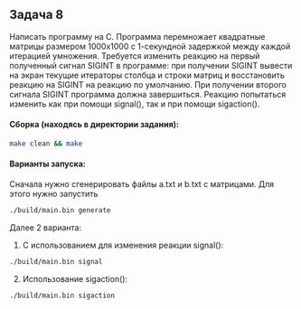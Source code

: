 ## Задача 8
Написать программу на С. Программа перемножает квадратные матрицы
размером 1000х1000 с 1-секундной задержкой между каждой итерацией умножения.
Требуется изменить реакцию на первый полученный сигнал SIGINT в программе: при
получении SIGINT вывести на экран текущие итераторы столбца и строки матриц и
восстановить реакцию на SIGINT на реакцию по умолчанию. При получении второго
сигнала SIGINT программа должна завершиться. Реакцию попытаться изменить как при
помощи signal(), так и при помощи sigaction().

#### Сборка (находясь в директории задания):
```bash
make clean && make
```

#### Варианты запуска:

Сначала нужно сгенерировать файлы a.txt и b.txt с матрицами. Для этого нужно запустить
```bash
./build/main.bin generate
```

Далее 2 варианта:

1) С использованием для изменения реакции signal():
```bash
./build/main.bin signal  
```

2) Использование sigaction():
```bash
./build/main.bin sigaction
```
